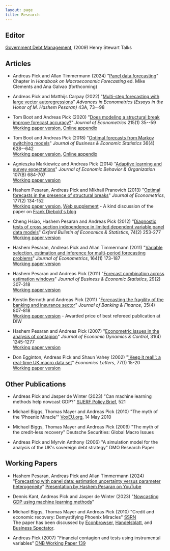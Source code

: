 ```yaml
---
layout: page
title: Research
---
```


Editor
------
[Government Debt Management](http://www.hstalks.com/main/browse_talks.php?father_id=342&c=250), (2009) Henry Stewart Talks


Articles
----------------

* Andreas Pick and Allan Timmermann (2024) "[Panel data forecasting](/papers/Panel_Data_Forecasting_Handbook_Chapter.pdf)" Chapter in *Handbook on Macroeconomic Forecasting*
ed. Mike Clements and Ana Galvao (forthcoming)

* Andreas Pick and Matthijs Carpay (2022) "[Multi-step forecasting with large vector autoregressions](/papers/PickCarpayMay2021.pdf)" *Advances in Econometrics (Essays in the Honor of M. Hashem Pesaran)* 43A, 73–-98

* Tom Boot and Andreas Pick  (2020) "[Does modeling a structural break improve forecast accuracy?](https://doi.org/10.1016/j.jeconom.2019.07.007)" *Journal of Econometrics* 215(1) 35--59  
[Working paper version](/papers/BootPick2019BreakTest.pdf), [Online appendix](/papers/BootPick2019OnlineAppendix.pdf)

* Tom Boot and Andreas Pick (2018)
"[Optimal forecasts from Markov switching models](http://dx.doi.org/10.1080/07350015.2016.1219264)" *Journal of Business & Economic Statistics* 36(4) 628--642  
[Working paper version](/papers/Boot_Pick_2016_Optimal_forecasts_Markov_switching.pdf), [Online appendix](/papers/Boot_Pick_2016_JBES_online_appendix.pdf)

* Agnieszka Markiewicz and Andreas Pick (2014)
"[Adaptive learning and survey expectations](http://dx.doi.org/10.1016/j.jebo.2014.04.005)" *Journal of Economic Behavior & Organization* 107(B) 684-707  
[Working paper version](/papers/MP_27Mar2014.pdf)

<a name="OptimalWeights"></a>

* Hashem Pesaran, Andreas Pick and Mikhail Pranovich (2013)
"[Optimal forecasts in the presence of structural breaks](http://dx.doi.org/10.1016/j.jeconom.2013.04.002)" *Journal of Econometrics*, 177(2) 134-152  
[Working paper version](/papers/PPP%20final.pdf), [Web supplement](/papers/PPP%20web%20supplement%20final.pdf) - A kind discussion of the paper on [Frank Diebold's blog](http://fxdiebold.blogspot.nl/2013/08/exponential-smoothing-again-structural.html)

* Cheng Hsiao, Hashem Pesaran and Andreas Pick (2012)
"[Diagnostic tests of cross section independence in limited dependent variable panel data models](http://dx.doi.org/10.1111/j.1468-0084.2011.00646.x)" *Oxford Bulletin of Economics & Statistics*, 74(2) 253-277  
[Working paper version](/papers/PesaranPickTimmermannOct2010.pdf)

* Hashem Pesaran, Andreas Pick and Allan Timmermann (2011)
"[Variable selection, estimation and inference for multi-period forecasting problems](http://dx.doi.org/10.1016/j.jeconom.2011.02.018)" *Journal of Econometrics*, 164(1) 173–187  
[Working paper version](/papers/PesaranPickAveW4Mar2010.pdf)

* Hashem Pesaran and Andreas Pick (2011)
"[Forecast combination across estimation windows](http://dx.doi.org/10.1198/jbes.2010.09018)" *Journal of Business & Economic Statistics*, 29(2) 307-318  
[Working paper version](/papers/PesaranPickAveW4Mar2010.pdf)

* Kerstin Bernoth and Andreas Pick (2011)
"[Forecasting the fragility of the banking and insurance sector](http://dx.doi.org/10.1016/j.jbankfin.2010.10.024)" *Journal of Banking & Finance*, 35(4) 807-818  
[Working paper version](/papers/BernothPick_Oct2010.pdf) - Awarded price of best refereed publication at DIW

<a name="JEDCcontagion"></a>

* Hashem Pesaran and Andreas Pick (2007)
"[Econometric issues in the analysis of contagion](http://dx.doi.org/10.1016/j.jedc.2006.03.008)" *Journal of Economic Dynamics & Control*, 31(4) 1245-1277  
[Working paper version](/papers/PesaranPickContagion.pdf)

* Don Egginton, Andreas Pick and Shaun Vahey (2002)
"['Keep it real!': a real-time UK macro data set](http://dx.doi.org/10.1016/S0165-1765(02)00094-0)" *Economics Letters*, 77(1) 15-20  
[Working paper version](/papers/epv.pdf)

Other Publications
------------------

* Andreas Pick and Jasper de Winter (2023) 
"Can machine learning methods help nowcast
GDP?" [SUERF Policy Brief](https://www.suerf.org/wp-content/uploads/2023/12/f_3d1ea4feabe1e0e42df6e0c9e599fe93_61267_suerf.pdf), 521

* Michael Biggs, Thomas Mayer and Andreas Pick (2010)
"The myth of the 'Phoenix Miracle'" [VoxEU.org](http://www.voxeu.org/index.php?q=node/5038), 14 May 2010

* Michael Biggs, Thomas Mayer and Andreas Pick (2009)
"The myth of the credit-less recovery" Deutsche Securities: Global Macro Issues

* Andreas Pick and Myrvin Anthony (2006)
"A simulation model for the analysis of the UK's sovereign debt strategy" DMO Research Paper

Working Papers
--------------

* Hashem Pesaran, Andreas Pick and Allan Timmermann (2024) "[Forecasting with panel
data: estimation uncertainty versus parameter heterogeneity](https://doi.org/10.48550/arXiv.2404.11198)"
[Presentation by Hashem Pesaran on YouTube](https://www.youtube.com/watch?v=8LxhVGrCJrQ)

* Dennis Kant, Andreas Pick and Jasper de Winter (2023) "[Nowcasting GDP using
machine learning methods](/papers/KPW_2023.pdf)"

* Michael Biggs, Thomas Mayer and Andreas Pick (2010)
"Credit and economic recovery: Demystifying Phoenix Miracles" [SSRN](http://ssrn.com/abstract=1595980)   
The paper has been discussed by [Econbrowser](http://www.econbrowser.com/archives/2009/09/credit_stock_gr_1.html), [Handelsblatt](http://www.handelsblatt.com/politik/nachrichten/was-hinter-dem-kreditlosen-aufschwung-steckt;2471679), and [Business Spectator](http://www.businessspectator.com.au/bs.nsf/Article/economy-employment-debt-recession-America-pd20101018-AC9EN?OpenDocument&src=rot).

* Andreas Pick (2007)
"Financial contagion and tests using instrumental variables" [DNB Working Paper 139](http://www.dnb.nl/binaries/Working%20Paper%20139-2007_tcm46-156155.pdf)
